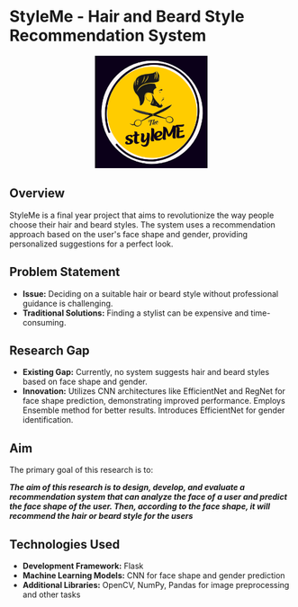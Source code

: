 # **StyleMe** - Hair and Beard Style Recommendation System

<div align="center">
   <img src="static/images/logo.png" alt="Logo" width="200" height="200">
</div>

## Overview

StyleMe is a final year project that aims to revolutionize the way people choose their hair and beard styles. The system uses a recommendation approach based on the user's face shape and gender, providing personalized suggestions for a perfect look.

## Problem Statement

- **Issue:** Deciding on a suitable hair or beard style without professional guidance is challenging.
- **Traditional Solutions:** Finding a stylist can be expensive and time-consuming.

## Research Gap

- **Existing Gap:** Currently, no system suggests hair and beard styles based on face shape and gender.
- **Innovation:** Utilizes CNN architectures like EfficientNet and RegNet for face shape prediction, demonstrating improved performance. Employs Ensemble method for better results. Introduces EfficientNet for gender identification.

## Aim

The primary goal of this research is to:

***The aim of this research is to design, develop, and evaluate a recommendation system that can analyze the face of a user and predict the face shape of the user. Then, according to 
the face shape, it will recommend the hair or beard style for the users***

## Technologies Used

- **Development Framework:** Flask
- **Machine Learning Models:** CNN for face shape and gender prediction
- **Additional Libraries:** OpenCV, NumPy, Pandas for image preprocessing and other tasks


